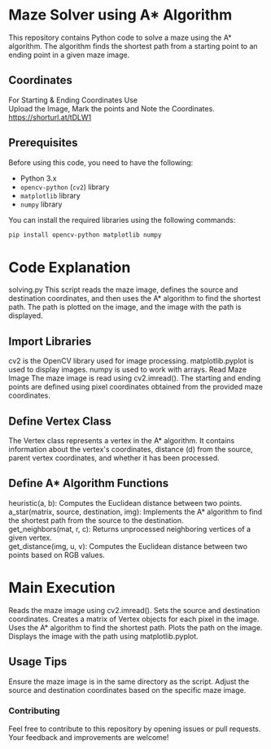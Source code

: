 # Maze Solver using A* Algorithm

This repository contains Python code to solve a maze using the A* algorithm. The algorithm finds the shortest path from a starting point to an ending point in a given maze image.

## Coordinates
For Starting & Ending Coordinates Use<br> Upload the Image, Mark the points and Note the Coordinates. <br> https://shorturl.at/tDLW1

## Prerequisites

Before using this code, you need to have the following:

- Python 3.x
- `opencv-python` (`cv2`) library
- `matplotlib` library
- `numpy` library

You can install the required libraries using the following commands:

```bash
pip install opencv-python matplotlib numpy

```

# Code Explanation
solving.py
This script reads the maze image, defines the source and destination coordinates, and then uses the A* algorithm to find the shortest path. The path is plotted on the image, and the image with the path is displayed.

## Import Libraries
cv2 is the OpenCV library used for image processing.
matplotlib.pyplot is used to display images.
numpy is used to work with arrays.
Read Maze Image
The maze image is read using cv2.imread(). The starting and ending points are defined using pixel coordinates obtained from the provided maze coordinates.

## Define Vertex Class
The Vertex class represents a vertex in the A* algorithm. It contains information about the vertex's coordinates, distance (d) from the source, parent vertex coordinates, and whether it has been processed.

## Define A* Algorithm Functions
heuristic(a, b): Computes the Euclidean distance between two points.<br>
a_star(matrix, source, destination, img): Implements the A* algorithm to find the shortest path from the source to the destination. <br>
get_neighbors(mat, r, c): Returns unprocessed neighboring vertices of a given vertex.<br>
get_distance(img, u, v): Computes the Euclidean distance between two points based on RGB values. <br>
# Main Execution
Reads the maze image using cv2.imread().
Sets the source and destination coordinates.
Creates a matrix of Vertex objects for each pixel in the image.
Uses the A* algorithm to find the shortest path.
Plots the path on the image.
Displays the image with the path using matplotlib.pyplot.
## Usage Tips
Ensure the maze image is in the same directory as the script.
Adjust the source and destination coordinates based on the specific maze image.
<br>
### Contributing
Feel free to contribute to this repository by opening issues or pull requests. Your feedback and improvements are welcome!
